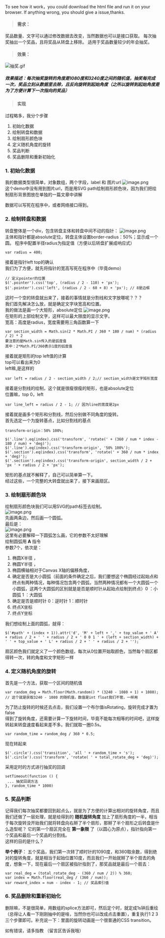 To see how it work，you could download the html file and run it on your browser.
If anything wrong, you should give a issue,thanks.






> #### 需求：
奖品数量、文字可以通过修改数据去改变，当然数据也可以是接口获取。
每次抽奖抽出一个奖品，且将奖品从转盘上移除。
适用于奖品数量较少的年会抽奖。


> #### 效果：
![抽奖.gif](https://upload-images.jianshu.io/upload_images/1349448-ccecfcdb6a4de94e.gif?imageMogr2/auto-orient/strip)
##### 效果描述：每次抽奖旋转的角度是1080度和3240度之间的随机值，抽奖每完成一次，奖品立刻从数据里去除，且反向旋转到起始角度（之所以旋转到起始角度是为了方便计算下一次指向的奖品）

> #### 实现
过程略多，我分个步骤

1. 初始化数据
2. 绘制转盘和数据
3. 绘制扇形颜色块
4. 定义随机角度的旋转
5. 奖品判断
6. 奖品删除和重新初始化


### 1. 初始化数据
我的数据类型很简单，对象数组，两个字段，label 和  图片url
![image.png](https://upload-images.jianshu.io/upload_images/1349448-08b4c4dfae90d03b.png?imageMogr2/auto-orient/strip%7CimageView2/2/w/1240)  
这个demo中没有用到图片url，而是用SVG path绘制扇形颜色块，因为我们把绘制扇形背景图放在单独的一篇文章中讲解



数据可以写死在程序中，或者网络接口得到。

### 2. 绘制转盘和数据
转盘整体是一个div，包含转盘主体和转盘中间不动的指针：
![image.png](https://upload-images.jianshu.io/upload_images/1349448-bf143254aa53d638.png?imageMogr2/auto-orient/strip%7CimageView2/2/w/1240)  
主体和指针都是absolute定位，转盘主体设置border-radius：50%；显示成一个圆。
程序中配置半径radius为指定值（方便以后转盘扩展成响应式）

```
var radius = 400;
```
接着是指针left top的确认  
我们为了方便，就先将指针的宽高写死在程序中（毕竟demo）

```
// 定义pointer的位置
$('.pointer').css('top', (radius / 2 - 110) + 'px');
$('.pointer').css('left', (radius / 2 - 60 + 8) + 'px'); // 8是边框
```
这时一个空的转盘就出来了，接着的事情就是分割线和文字放哪呢？？？  
我们首先解决怎么放，就是确定文字块宽高和位置。  
我的做法是画一个大矩形，absolute定位
![image.png](https://upload-images.jianshu.io/upload_images/1349448-42530ea91eaca282.png?imageMogr2/auto-orient/strip%7CimageView2/2/w/1240)  
在矩形的上部绘制文字，这样可以最大限度的显示文字。  
宽高：高度是radius，宽度需要用三角函数算一下  

```
var section_width = Math.sin(2 * Math.PI / 360 * 180 / num) * (radius / 2) * 2
要注意的是Math.sin传入的是弧度值
其中：2*Math.PI/360表示1度的弧度值 
```
接着就是矩形的top left值的计算  
top可以看出来为0  
left嘛,是这样的

```
var left = radius / 2 - section_width / 2;// section_width是文字矩形宽度
```
接着是分割线的绘制，这个就是很瘦很瘦的矩形，也是absolute定位  
位置嘛，top 0，left
```
var line_left = radius / 2 - 1; // 因为line的宽度是2px
```
接着就是画多个矩形和分割线，然后分别做不同角度的旋转。  
首先选定一个为旋转基点，比如分割线的基点
```
transform-origin：50% 100%;
```

```
$('.line').eq(index).css('transform', 'rotate(' + (360 / num * index - 180 / num) + 'deg)');
$('.line').eq(index).css('transform-origin', '50% 100%');
$('.section').eq(index).css('transform', 'rotate(' + 360 / num * index + 'deg)');
$('.section').eq(index).css('transform-origin', section_width / 2 + 'px ' + radius / 2 + 'px');
```
矩形的基点就不解释了，自己可以简单算一下。  
经过这些，一个完整的大转盘就出来了，接下来画扇区。




### 3. 绘制扇形颜色块
绘制扇形颜色块我们可以用SVG的path标签去绘制。  
![image.png](https://upload-images.jianshu.io/upload_images/1349448-591a1f9f534c7921.png?imageMogr2/auto-orient/strip%7CimageView2/2/w/1240)  
先画两条边，然后画一个圆弧。  
最后是：   
![image.png](https://upload-images.jianshu.io/upload_images/1349448-edb389a07f00653d.png?imageMogr2/auto-orient/strip%7CimageView2/2/w/1240)  
这里有必要解释一下圆弧怎么画，它的参数不太好理解   
绘制圆弧用 **A** 指令  
参数7个，依次是：
1. 椭圆X半径 ，   
2. 椭圆Y半径 ，   
3. 椭圆横轴相对于Canvas X轴的偏移角度，  
4. 确定是否是大小圆弧（前面的条件确定之后，我们要想这个椭圆经过起始点和终点有两种情况，每种情况包含两个圆弧，当然两种情况都有一个大圆弧一个小圆弧，这两个大圆弧的区别就是是否是顺时针从起始点绘制到终点）0 ：小圆弧 1 ：大圆弧
5. 确定是否是顺时针 0：逆时针 1：顺时针  
6. 终点X坐标  
7. 终点Y坐标   

我们想绘制上面的圆弧，就得：  

```
$('#path' + (index + 1)).attr('d', 'M' + left + ',' + top_value + ' A' + radius / 2 + ' ' + radius / 2 + ' 0 0 1 ' + (left + section_width) + ' ' + top_value + ' L' + radius / 2 + ' ' + radius / 2 + '');
```

扇区颜色我们就定义了一个颜色数组，每次从0位置开始取颜色，当然每个扇区都得转一次，转的角度和文字矩形一样  


### 4. 定义随机角度的旋转
首先是一个方法，获取一个区间的随机值  

```
var random_deg = Math.floor(Math.random() * (3240 - 1080 + 1) + 1080);
// 这个就是获取3240 - 1080 的随机值，数值是int float我们不管，一样用
```
为了防止旋转的时候还去点击，我们设置一个布尔值isRotating，旋转完成才置为false  
得到了旋转角度，还需要计算一下旋转时间，毕竟不能每次相等的时间吧，这样旋转起来转盘速度看起来差不多。我们就取一圈0.5s。  

```
var random_time = random_deg / 360 * 0.5;
```
现在转起来  

```
$('.circle').css('transition', 'all ' + random_time + 's');
$('.circle').css('transform', 'rotate( ' + total_rotate_deg + 'deg)');
```
采用定时的方式进行抽奖的回调  

```
setTimeout(function () {
 ... 抽奖回调方法
}, random_time * 1000)
```

### 5. 奖品判断
记得我们每次抽奖都要回到起点么，就是为了方便的计算出相对的旋转角度，而且我们还做了一层处理，就是给得到的 **随机旋转角度** 加上了扇形角度的一半，相当于每次旋转没开始我们就将转盘向右掰了半个扇形，那掰了半个扇形之后转盘是什么造型呢？  它的第一个扇区完全在 **第一象限** 了（以圆心为原点），指针指向第一个奖品和最后一个奖品的分割线。  
这样的目的是什么？  

**举个例子**：  五个奖品，我们第一次转了顺时针的1090度，和360取余数，得到绝对的旋转角度，就是相当于起始位置10度，而且我们一开始就掰了半个扇去的角度，想象一下，现在最后一个扇区被指针指到了，那奖品就是最后一个扇去：  

```
var real_deg = (total_rotate_deg - (360 / num / 2)) % 360;
var index = Math.floor(real_deg / (360 / num));
var reward_index = num - index - 1; // 奖品索引值
```

### 6. 奖品删除和重新初始化
删除嘛，不是很简单，用数组的splice方法即可，然后定个时，就定成1s钟后重绘（总得让人看一下刚刚抽中的是啥，当然你也可以改成点击重置），重复执行1 2 3 三个步骤即可。补充说一下：里面的旋转动画是一个很普通的CSS transition。


如有错误，请多指教
（留言区告诉我哦）

